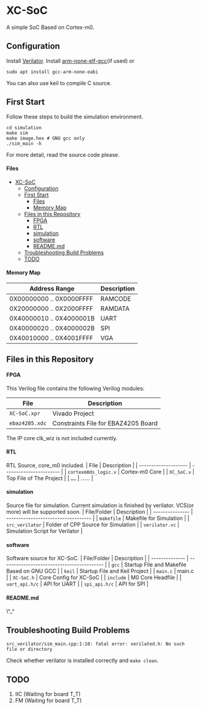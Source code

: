 # XC-SoC

A simple SoC Based on Cortex-m0.

## Configuration

Install [Verilator](https://veripool.org/guide/latest/).
Install [arm-none-elf-gcc](https://developer.arm.com/tools-and-software/open-source-software/developer-tools/gnu-toolchain/gnu-rm/downloads)(if used) or

```
sudo apt install gcc-arm-none-eabi
```

You can also use keil to compile C source.

## First Start

Follow these steps to build the simulation environment.

```
cd simulation
make sim
make image.hex # GNU gcc only
./sim_main -h
```

For more detail, read the source code please.

#### Files

- [XC-SoC](#xc-soc)
  - [Configuration](#configuration)
  - [First Start](#first-start)
      - [Files](#files)
      - [Memory Map](#memory-map)
  - [Files in this Repository](#files-in-this-repository)
      - [FPGA](#fpga)
      - [RTL](#rtl)
      - [simulation](#simulation)
      - [software](#software)
      - [README.md](#readmemd)
  - [Troubleshooting Build Problems](#troubleshooting-build-problems)
  - [TODO](#todo)

#### Memory Map
| Address Range            | Description |
| ------------------------ | ----------- |
| 0X00000000 .. 0X0000FFFF | RAMCODE     |
| 0X20000000 .. 0X2000FFFF | RAMDATA     |
| 0X40000010 .. 0X4000001B | UART        |
| 0X40000020 .. 0X4000002B | SPI         |
| 0X40010000 .. 0X4001FFFF | VGA         |

## Files in this Repository

#### FPGA

This Verilog file contains the following Verilog modules:

| File           | Description                         |
| -------------- | ----------------------------------- |
| `XC-SoC.xpr`   | Vivado Project                      |
| `ebaz4205.xdc` | Constraints File for EBAZ4205 Board |

The IP core clk_wiz is not included currently.

#### RTL

RTL Source, core_m0 included.
| File                 | Description             |
| -------------------- | ----------------------- |
| `cortexm0ds_logic.v` | Cortex-m0 Core          |
| `XC_SoC.v`           | Top File of The Project |
| `……`                 | ……                      |

#### simulation

Source file for simulation. Current simulation is finished by verilator. VCS(or more) will be supported soon.
| File/Folder     | Description                         |
| --------------- | ----------------------------------- |
| `makefile`      | Makefile for Simulation             |
| `src_verilator` | Folder of CPP Source for Simulation |
| `verilator.vc`  | Simulation Script for Verilator     |

#### software

Software source for XC-SoC.
| File/Folder    | Description                                |
| -------------- | ------------------------------------------ |
| `gcc`          | Startup File and Makefile Based on GNU GCC |
| `keil`         | Startup File and Keil Project              |
| `main.c`       | main.c                                     |
| `XC-SoC.h`     | Core Config for XC-SoC                     |
| `include`      | M0 Core Headfile                           |
| `uart_api.h/c` | API for UART                               |
| `spi_api.h/c`  | API for SPI                                |

#### README.md

\\\^\_^

## Troubleshooting Build Problems

```
src_verilator/sim_main.cpp:1:10: fatal error: verilated.h: No such file or directory
```

Check whether verilator is installed correctly and `make clean`.

## TODO

1. IIC (Waiting for board T_T)
2. FM  (Waiting for board T_T)
